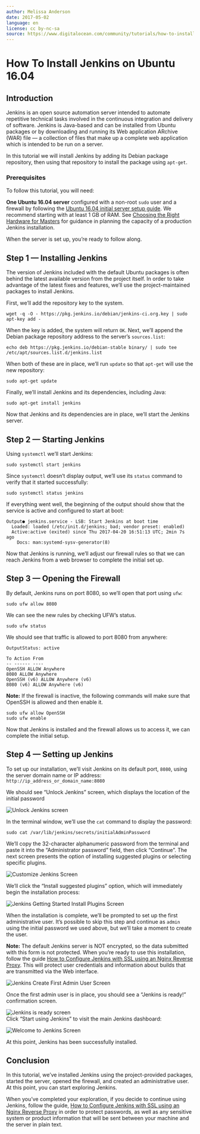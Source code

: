```yaml
---
author: Melissa Anderson
date: 2017-05-02
language: en
license: cc by-nc-sa
source: https://www.digitalocean.com/community/tutorials/how-to-install-jenkins-on-ubuntu-16-04
---
```


# How To Install Jenkins on Ubuntu 16.04

## Introduction

Jenkins is an open source automation server intended to automate repetitive technical tasks involved in the continuous integration and delivery of software. Jenkins is Java-based and can be installed from Ubuntu packages or by downloading and running its Web application ARchive (WAR) file — a collection of files that make up a complete web application which is intended to be run on a server.

In this tutorial we will install Jenkins by adding its Debian package repository, then using that repository to install the package using `apt-get`.

### Prerequisites

To follow this tutorial, you will need:

**One Ubuntu 16.04 server** configured with a non-root `sudo` user and a firewall by following the [Ubuntu 16.04 initial server setup guide](initial-server-setup-with-ubuntu-16-04). We recommend starting with at least 1 GB of RAM. See [Choosing the Right Hardware for Masters](https://jenkins.io/doc/book/hardware-recommendations/) for guidance in planning the capacity of a production Jenkins installation.

When the server is set up, you’re ready to follow along.

## Step 1 — Installing Jenkins

The version of Jenkins included with the default Ubuntu packages is often behind the latest available version from the project itself. In order to take advantage of the latest fixes and features, we’ll use the project-maintained packages to install Jenkins.

First, we’ll add the repository key to the system.

    wget -q -O - https://pkg.jenkins.io/debian/jenkins-ci.org.key | sudo apt-key add -

When the key is added, the system will return `OK`. Next, we’ll append the Debian package repository address to the server’s `sources.list`:

    echo deb https://pkg.jenkins.io/debian-stable binary/ | sudo tee /etc/apt/sources.list.d/jenkins.list

When both of these are in place, we’ll run `update` so that `apt-get` will use the new repository:

    sudo apt-get update

Finally, we’ll install Jenkins and its dependencies, including Java:

    sudo apt-get install jenkins

Now that Jenkins and its dependencies are in place, we’ll start the Jenkins server.

## Step 2 — Starting Jenkins

Using `systemctl` we’ll start Jenkins:

    sudo systemctl start jenkins

Since `systemctl` doesn’t display output, we’ll use its `status` command to verify that it started successfully:

    sudo systemctl status jenkins

If everything went well, the beginning of the output should show that the service is active and configured to start at boot:

    Output● jenkins.service - LSB: Start Jenkins at boot time
      Loaded: loaded (/etc/init.d/jenkins; bad; vendor preset: enabled)
      Active:active (exited) since Thu 2017-04-20 16:51:13 UTC; 2min 7s ago
        Docs: man:systemd-sysv-generator(8)

Now that Jenkins is running, we’ll adjust our firewall rules so that we can reach Jenkins from a web browser to complete the initial set up.

## Step 3 — Opening the Firewall

By default, Jenkins runs on port 8080, so we’ll open that port using `ufw`:

    sudo ufw allow 8080

We can see the new rules by checking UFW’s status.

    sudo ufw status

We should see that traffic is allowed to port 8080 from anywhere:

    OutputStatus: active
    
    To Action From
    -- ------ ----
    OpenSSH ALLOW Anywhere
    8080 ALLOW Anywhere
    OpenSSH (v6) ALLOW Anywhere (v6)
    8080 (v6) ALLOW Anywhere (v6)

**Note:** If the firewall is inactive, the following commands will make sure that OpenSSH is allowed and then enable it.

    sudo ufw allow OpenSSH
    sudo ufw enable

Now that Jenkins is installed and the firewall allows us to access it, we can complete the initial setup.

## Step 4 — Setting up Jenkins

To set up our installation, we’ll visit Jenkins on its default port, `8080`, using the server domain name or IP address: `http://ip_address_or_domain_name:8080`

We should see “Unlock Jenkins” screen, which displays the location of the initial password

![Unlock Jenkins screen](https://raw.githubusercontent.com/opendocs-md/do-tutorials-images/master/img/jenkins-install-ubuntu-1604/unlock-jenkins.png)

In the terminal window, we’ll use the `cat` command to display the password:

    sudo cat /var/lib/jenkins/secrets/initialAdminPassword

We’ll copy the 32-character alphanumeric password from the terminal and paste it into the “Administrator password” field, then click “Continue”. The next screen presents the option of installing suggested plugins or selecting specific plugins.

![Customize Jenkins Screen](https://raw.githubusercontent.com/opendocs-md/do-tutorials-images/master/img/jenkins-install-ubuntu-1604/jenkins-customize.png)

We’ll click the “Install suggested plugins” option, which will immediately begin the installation process:

![Jenkins Getting Started Install Plugins Screen](https://raw.githubusercontent.com/opendocs-md/do-tutorials-images/master/img/jenkins-install-ubuntu-1604/jenkins-plugins.png)

When the installation is complete, we’ll be prompted to set up the first administrative user. It’s possible to skip this step and continue as `admin` using the initial password we used above, but we’ll take a moment to create the user.

**Note:** The default Jenkins server is NOT encrypted, so the data submitted with this form is not protected. When you’re ready to use this installation, follow the guide [How to Configure Jenkins with SSL using an Nginx Reverse Proxy](how-to-configure-jenkins-with-ssl-using-an-nginx-reverse-proxy). This will protect user credentials and information about builds that are transmitted via the Web interface.

![Jenkins Create First Admin User Screen](https://raw.githubusercontent.com/opendocs-md/do-tutorials-images/master/img/jenkins-install-ubuntu-1604/jenkins-first-admin.png)

Once the first admin user is in place, you should see a “Jenkins is ready!” confirmation screen.

![Jenkins is ready screen](https://raw.githubusercontent.com/opendocs-md/do-tutorials-images/master/img/jenkins-install-ubuntu-1604/jenkins-ready.png)  
Click “Start using Jenkins” to visit the main Jenkins dashboard:

![Welcome to Jenkins Screen](https://raw.githubusercontent.com/opendocs-md/do-tutorials-images/master/img/jenkins-install-ubuntu-1604/jenkins-using.png)

At this point, Jenkins has been successfully installed.

## Conclusion

In this tutorial, we’ve installed Jenkins using the project-provided packages, started the server, opened the firewall, and created an administrative user. At this point, you can start exploring Jenkins.

When you’ve completed your exploration, if you decide to continue using Jenkins, follow the guide, [How to Configure Jenkins with SSL using an Nginx Reverse Proxy](how-to-configure-jenkins-with-ssl-using-an-nginx-reverse-proxy) in order to protect passwords, as well as any sensitive system or product information that will be sent between your machine and the server in plain text.
